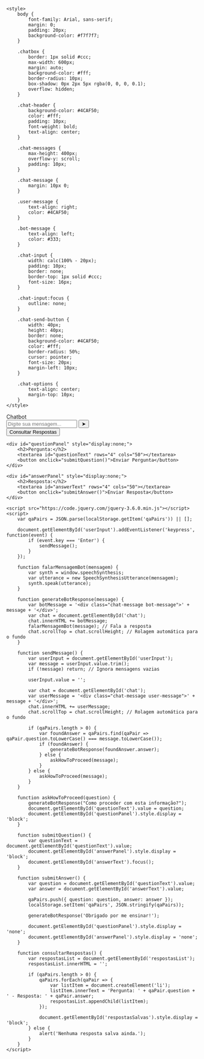 
<html lang="pt-br">
<head>
    <meta charset="UTF-8">
    <meta name="viewport" content="width=device-width, initial-scale=1.0">
    <title>Chatbot</title>

    <style>
        body {
            font-family: Arial, sans-serif;
            margin: 0;
            padding: 20px;
            background-color: #f7f7f7;
        }

        .chatbox {
            border: 1px solid #ccc;
            max-width: 600px;
            margin: auto;
            background-color: #fff;
            border-radius: 10px;
            box-shadow: 0px 2px 5px rgba(0, 0, 0, 0.1);
            overflow: hidden;
        }

        .chat-header {
            background-color: #4CAF50;
            color: #fff;
            padding: 10px;
            font-weight: bold;
            text-align: center;
        }

        .chat-messages {
            max-height: 400px;
            overflow-y: scroll;
            padding: 10px;
        }

        .chat-message {
            margin: 10px 0;
        }

        .user-message {
            text-align: right;
            color: #4CAF50;
        }

        .bot-message {
            text-align: left;
            color: #333;
        }

        .chat-input {
            width: calc(100% - 20px);
            padding: 10px;
            border: none;
            border-top: 1px solid #ccc;
            font-size: 16px;
        }

        .chat-input:focus {
            outline: none;
        }

        .chat-send-button {
            width: 40px;
            height: 40px;
            border: none;
            background-color: #4CAF50;
            color: #fff;
            border-radius: 50%;
            cursor: pointer;
            font-size: 20px;
            margin-left: 10px;
        }

        .chat-options {
            text-align: center;
            margin-top: 10px;
        }
    </style>
</head>
<body>
    <div class="chatbox">
        <div class="chat-header">
            Chatbot
        </div>
        <div class="chat-messages" id="chat"></div>
        <div class="chat-input-container">
            <input type="text" class="chat-input" id="userInput" placeholder="Digite sua mensagem...">
            <button class="chat-send-button" onclick="sendMessage()">➤</button>
        </div>
        <div class="chat-options">
            <button onclick="consultarRespostas()">Consultar Respostas</button>
            <div id="respostasSalvas" style="display:none;">
                <h2>Respostas Salvas:</h2>
                <ul id="respostasList"></ul>
            </div>
        </div>
    </div>

    <div id="questionPanel" style="display:none;">
        <h2>Pergunta:</h2>
        <textarea id="questionText" rows="4" cols="50"></textarea>
        <button onclick="submitQuestion()">Enviar Pergunta</button>
    </div>

    <div id="answerPanel" style="display:none;">
        <h2>Resposta:</h2>
        <textarea id="answerText" rows="4" cols="50"></textarea>
        <button onclick="submitAnswer()">Enviar Resposta</button>
    </div>

    <script src="https://code.jquery.com/jquery-3.6.0.min.js"></script>
    <script>
        var qaPairs = JSON.parse(localStorage.getItem('qaPairs')) || [];

        document.getElementById('userInput').addEventListener('keypress', function(event) {
            if (event.key === 'Enter') {
                sendMessage();
            }
        });

        function falarMensagemBot(mensagem) {
            var synth = window.speechSynthesis;
            var utterance = new SpeechSynthesisUtterance(mensagem);
            synth.speak(utterance);
        }

        function generateBotResponse(message) {
            var botMessage = '<div class="chat-message bot-message">' + message + '</div>';
            var chat = document.getElementById('chat');
            chat.innerHTML += botMessage;
            falarMensagemBot(message); // Fala a resposta
            chat.scrollTop = chat.scrollHeight; // Rolagem automática para o fundo
        }

        function sendMessage() {
            var userInput = document.getElementById('userInput');
            var message = userInput.value.trim();
            if (!message) return; // Ignora mensagens vazias

            userInput.value = '';

            var chat = document.getElementById('chat');
            var userMessage = '<div class="chat-message user-message">' + message + '</div>';
            chat.innerHTML += userMessage;
            chat.scrollTop = chat.scrollHeight; // Rolagem automática para o fundo

            if (qaPairs.length > 0) {
                var foundAnswer = qaPairs.find(qaPair => qaPair.question.toLowerCase() === message.toLowerCase());
                if (foundAnswer) {
                    generateBotResponse(foundAnswer.answer);
                } else {
                    askHowToProceed(message);
                }
            } else {
                askHowToProceed(message);
            }
        }

        function askHowToProceed(question) {
            generateBotResponse("Como proceder com esta informação?");
            document.getElementById('questionText').value = question;
            document.getElementById('questionPanel').style.display = 'block';
        }

        function submitQuestion() {
            var questionText = document.getElementById('questionText').value;
            document.getElementById('answerPanel').style.display = 'block';
            document.getElementById('answerText').focus();
        }

        function submitAnswer() {
            var question = document.getElementById('questionText').value;
            var answer = document.getElementById('answerText').value;

            qaPairs.push({ question: question, answer: answer });
            localStorage.setItem('qaPairs', JSON.stringify(qaPairs));

            generateBotResponse('Obrigado por me ensinar!');

            document.getElementById('questionPanel').style.display = 'none';
            document.getElementById('answerPanel').style.display = 'none';
        }

        function consultarRespostas() {
            var respostasList = document.getElementById('respostasList');
            respostasList.innerHTML = '';

            if (qaPairs.length > 0) {
                qaPairs.forEach(qaPair => {
                    var listItem = document.createElement('li');
                    listItem.innerText = 'Pergunta: ' + qaPair.question + ' - Resposta: ' + qaPair.answer;
                    respostasList.appendChild(listItem);
                });

                document.getElementById('respostasSalvas').style.display = 'block';
            } else {
                alert('Nenhuma resposta salva ainda.');
            }
        }
    </script>
</body>
</html>
